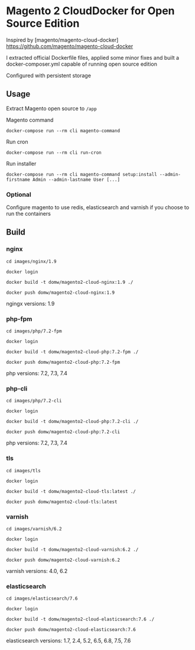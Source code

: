 # Magento 2 CloudDocker for Open Source Edition

Inspired by [magento/magento-cloud-docker] https://github.com/magento/magento-cloud-docker

I extracted official Dockerfile files, applied some minor fixes and built a docker-composer.yml capable of running open source edition 

Configured with persistent storage

## Usage

Extract Magento open source to `/app`

Magento command

    docker-compose run --rm cli magento-command

Run cron

    docker-compose run --rm cli run-cron

Run installer

    docker-compose run --rm cli magento-command setup:install --admin-firstname Admin --admin-lastname User [...]

### Optional 

Configure magento to use redis, elasticsearch and varnish if you choose to run the containers

## Build

### nginx

    cd images/nginx/1.9

    docker login

    docker build -t domw/magento2-cloud-nginx:1.9 ./

    docker push domw/magento2-cloud-nginx:1.9

ngingx versions: 1.9

### php-fpm

    cd images/php/7.2-fpm

    docker login

    docker build -t domw/magento2-cloud-php:7.2-fpm ./

    docker push domw/magento2-cloud-php:7.2-fpm

php versions: 7.2, 7.3, 7.4

### php-cli

    cd images/php/7.2-cli

    docker login

    docker build -t domw/magento2-cloud-php:7.2-cli ./

    docker push domw/magento2-cloud-php:7.2-cli

php versions: 7.2, 7.3, 7.4    

### tls

    cd images/tls

    docker login

    docker build -t domw/magento2-cloud-tls:latest ./

    docker push domw/magento2-cloud-tls:latest

### varnish

    cd images/varnish/6.2

    docker login

    docker build -t domw/magento2-cloud-varnish:6.2 ./

    docker push domw/magento2-cloud-varnish:6.2

varnish versions: 4.0, 6.2

### elasticsearch

    cd images/elasticsearch/7.6

    docker login

    docker build -t domw/magento2-cloud-elasticsearch:7.6 ./

    docker push domw/magento2-cloud-elasticsearch:7.6

elasticsearch versions: 1.7, 2.4, 5.2, 6.5, 6.8, 7.5, 7.6
